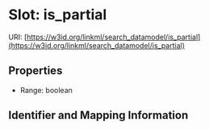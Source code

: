 # Slot: is_partial

URI: [https://w3id.org/linkml/search_datamodel/is_partial](https://w3id.org/linkml/search_datamodel/is_partial)



<!-- no inheritance hierarchy -->


## Properties

 * Range: boolean



## Identifier and Mapping Information





